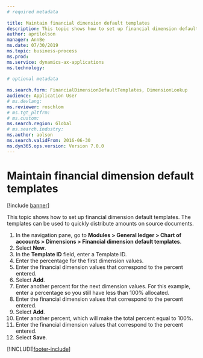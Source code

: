 ```yaml
--- 
# required metadata 
 
title: Maintain financial dimension default templates
description: This topic shows how to set up financial dimension default templates. 
author: aprilolson
manager: AnnBe 
ms.date: 07/30/2019
ms.topic: business-process 
ms.prod:  
ms.service: dynamics-ax-applications 
ms.technology:  
 
# optional metadata 
 
ms.search.form: FinancialDimensionDefaultTemplates, DimensionLookup   
audience: Application User 
# ms.devlang:  
ms.reviewer: roschlom
# ms.tgt_pltfrm:  
# ms.custom:  
ms.search.region: Global
# ms.search.industry: 
ms.author: aolson
ms.search.validFrom: 2016-06-30 
ms.dyn365.ops.version: Version 7.0.0 
---
```

# Maintain financial dimension default templates

[!include [banner](../../includes/banner.md)]

This topic shows how to set up financial dimension default templates. The templates can be used to quickly distribute amounts on source documents.

1. In the navigation pane, go to **Modules > General ledger > Chart of accounts > Dimensions > Financial dimension default templates**.
2. Select **New**.
3. In the **Template ID** field, enter a Template ID.
4. Enter the percentage for the first dimension values.
5. Enter the financial dimension values that correspond to the percent entered.
6. Select **Add**.
7. Enter another percent for the next dimension values. For this example, enter a percentage so you still have less than 100% allocated. 
8. Enter the financial dimension values that correspond to the percent entered.
9. Select **Add**.
10. Enter another percent, which will make the total percent equal to 100%.
11. Enter the financial dimension values that correspond to the percent entered.
12. Select **Save**.



[!INCLUDE[footer-include](../../../includes/footer-banner.md)]